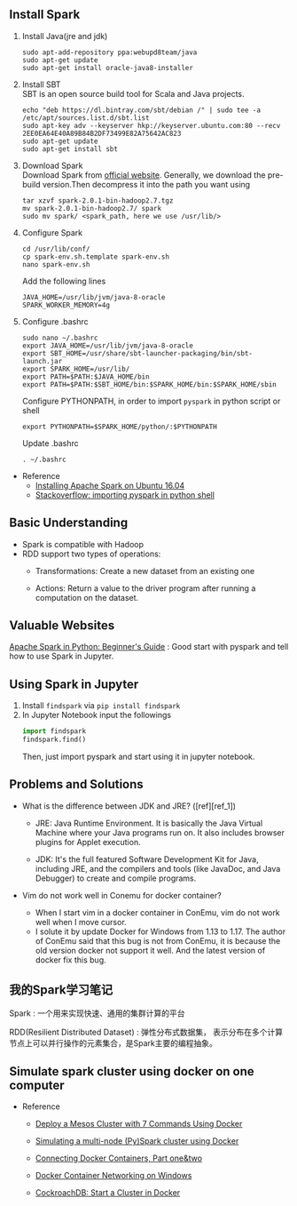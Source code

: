 ## Install Spark
1. Install Java(jre and jdk)
    ```shell
    sudo apt-add-repository ppa:webupd8team/java  
    sudo apt-get update  
    sudo apt-get install oracle-java8-installer  
    ```

2. Install SBT<br>
    SBT is an open source build tool for Scala and Java projects.
    ```shell
    echo "deb https://dl.bintray.com/sbt/debian /" | sudo tee -a /etc/apt/sources.list.d/sbt.list  
    sudo apt-key adv --keyserver hkp://keyserver.ubuntu.com:80 --recv 2EE0EA64E40A89B84B2DF73499E82A75642AC823  
    sudo apt-get update  
    sudo apt-get install sbt  
    ```

3. Download Spark<br>
    Download Spark from [official website](http://spark.apache.org/downloads.html). Generally, we download the pre-build version.Then decompress it into the path you want using
    ```shell
    tar xzvf spark-2.0.1-bin-hadoop2.7.tgz  
    mv spark-2.0.1-bin-hadoop2.7/ spark  
    sudo mv spark/ <spark_path, here we use /usr/lib/>  
    ```

4. Configure Spark<br>
    ```shell
    cd /usr/lib/conf/  
    cp spark-env.sh.template spark-env.sh  
    nano spark-env.sh  
    ```
    Add the following lines<br>
    ```
    JAVA_HOME=/usr/lib/jvm/java-8-oracle  
    SPARK_WORKER_MEMORY=4g  
    ```

5. Configure .bashrc<br>
    ```shell
    sudo nano ~/.bashrc
    export JAVA_HOME=/usr/lib/jvm/java-8-oracle  
    export SBT_HOME=/usr/share/sbt-launcher-packaging/bin/sbt-launch.jar  
    export SPARK_HOME=/usr/lib/
    export PATH=$PATH:$JAVA_HOME/bin  
    export PATH=$PATH:$SBT_HOME/bin:$SPARK_HOME/bin:$SPARK_HOME/sbin  
    ```

    Configure PYTHONPATH, in order to import `pyspark` in python script or shell

    ```shell
    export PYTHONPATH=$SPARK_HOME/python/:$PYTHONPATH
    ```

    Update .bashrc
    ```shell
    . ~/.bashrc
    ```

- Reference
    - [Installing Apache Spark on Ubuntu 16.04](https://www.santoshsrinivas.com/installing-apache-spark-on-ubuntu-16-04/)
    - [Stackoverflow: importing pyspark in python shell](http://stackoverflow.com/questions/23256536/importing-pyspark-in-python-shell)

## Basic Understanding
- Spark is compatible with Hadoop
- RDD support two types of operations:
    - Transformations: Create a new dataset from an existing one

    - Actions: Return a value to the driver program after running a computation on the dataset.

## Valuable Websites
[Apache Spark in Python: Beginner's Guide](https://www.datacamp.com/community/tutorials/apache-spark-python)
: Good start with pyspark and tell how to use Spark in Jupyter.

## Using Spark in Jupyter
1. Install `findspark` via `pip install findspark`
2. In Jupyter Notebook input the followings
    ```python
    import findspark
    findspark.find()
    ```
    Then, just import pyspark and start using it in jupyter notebook.

## Problems and Solutions
- What is the difference between JDK and JRE? ([ref][ref_1])
    - JRE: Java Runtime Environment. It is basically the Java Virtual Machine where your Java programs run on. It also includes browser plugins for Applet execution.

    - JDK: It's the full featured Software Development Kit for Java, including JRE, and the compilers and tools (like JavaDoc, and Java Debugger) to create and compile programs.

- Vim do not work well in Conemu for docker container?
    - When I start vim in a docker container in ConEmu, vim do not work well when I move cursor.
    - I solute it by update Docker for Windows from 1.13 to 1.17. The author of ConEmu said that this bug is not from ConEmu, it is because the old version docker not support it well. And the latest version of docker fix this bug.

## 我的Spark学习笔记
Spark
: 一个用来实现快速、通用的集群计算的平台

RDD(Resilient Distributed Dataset)
: 弹性分布式数据集， 表示分布在多个计算节点上可以并行操作的元素集合，是Spark主要的编程抽象。

## Simulate spark cluster using docker on one computer
- Reference
    - [Deploy a Mesos Cluster with 7 Commands Using Docker](https://medium.com/@gargar454/deploy-a-mesos-cluster-with-7-commands-using-docker-57951e020586)

    - [Simulating a multi-node (Py)Spark cluster using Docker](https://spaceandtim.es/code/mesos_spark_zookeeper_hdfs_docker/)

    - [Connecting Docker Containers, Part one&two](https://deis.com/blog/2016/connecting-docker-containers-2/)

    - [Docker Container Networking on Windows](https://docs.microsoft.com/en-us/virtualization/windowscontainers/manage-containers/container-networking)

    - [CockroachDB: Start a Cluster in Docker](https://www.cockroachlabs.com/docs/start-a-local-cluster-in-docker.html#os-windows)
